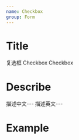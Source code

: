 ```yaml
---
name: Checkbox
group: Form
---
```


# Title

复选框 Checkbox
Checkbox

# Describe

描述中文---
描述英文---

# Example

<code src="./__example__/001-base.tsx"></code>
<code src="./__example__/002-checked.tsx"></code>
<code src="./__example__/003-value.tsx"></code>
<code src="./__example__/004-rawgroup.tsx"></code>
<code src="./__example__/005-group.tsx"></code>
